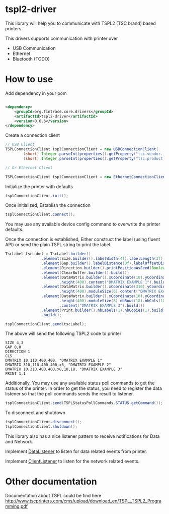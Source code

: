 tspl2-driver
============

This library will help you to communicate with TSPL2 (TSC brand) based printers.

This drivers supports communication with printer over 
* USB Communication
* Ethernet
* Bluetooth (TODO)

How to use
=================

Add dependency in your pom

  	  
```xml

<dependency>
    <groupId>org.fintrace.core.drivers</groupId>
    <artifactId>tspl2-driver</artifactId>
    <version>0.0.6</version>
</dependency>
```


Create a connection client

```java
// USB Client
TSPLConnectionClient tsplConnectionClient = new USBConnectionClient(
        (short) Integer.parseInt(properties().getProperty("tsc.vendor.id"), 16),
        (short) Integer.parseInt(properties().getProperty("tsc.product.id"), 16));

// Or Ethernet Client

TSPLConnectionClient tsplConnectionClient = new EthernetConnectionClient("x.x.x.x", 9100);
```

Initialize the printer with defaults
```java
tsplConnectionClient.init();
```

Once initialized, Establish the connection
```java
tsplConnectionClient.connect();
```

You may use any available device config command to overwrite the printer defaults.

Once the connection is established, Either construct the label (using fluent API) or send the plain TSPL string to print the label.
```java
TscLabel tscLabel = TscLabel.builder()
                .element(Size.builder().labelWidth(4f).labelLength(3f).build())
                .element(Gap.builder().labelDistance(0f).labelOffsetDistance(0f).build())
                .element(Direction.builder().printPositionAsFeed(Boolean.TRUE).build())
                .element(ClearBuffer.builder().build())
                .element(DataMatrix.builder().xCoordinate(10).yCoordinate(110).width(400)
                        .height(400).content("DMATRIX EXAMPLE 1").build())
                .element(DataMatrix.builder().xCoordinate(310).yCoordinate(110).width(400)
                        .height(400).moduleSize(6).content("DMATRIX EXAMPLE 2").build())
                .element(DataMatrix.builder().xCoordinate(10).yCoordinate(310).width(400)
                        .height(400).moduleSize(8).nbRows(18).nbCols(18)
                        .content("DMATRIX EXAMPLE 3").build())
                .element(Print.builder().nbLabels(1).nbCopies(1).build())
                .build();

tsplConnectionClient.send(tscLabel);

```

The above will send the following TSPL2 code to printer 
```text
SIZE 4,3
GAP 0,0
DIRECTION 1
CLS
DMATRIX 10,110,400,400, "DMATRIX EXAMPLE 1"
DMATRIX 310,110,400,400,x6, "DMATRIX EXAMPLE 2"
DMATRIX 10,310,400,400,x8,18,18, "DMATRIX EXAMPLE 3"
PRINT 1,1
```


Additionally, You may use any available status poll commands to get the status of the printer. In order to get the 
status, you need to register the data listener so that the poll commands sends the result to listener.
```java
tsplConnectionClient.send(TSPLStatusPollCommands.STATUS.getCommand());
```

To disconnect and shutdown
```java
tsplConnectionClient.disconnect();
tsplConnectionClient.shutdown();
```

This library also has a nice listener pattern to receive notifications 
for Data and Network. 

Implement [DataListener](src/main/java/org/fintrace/core/drivers/tspl/listeners/DataListener.java) to listen for data related events from printer.

Implement [ClientListener](src/main/java/org/fintrace/core/drivers/tspl/listeners/ClientListener.java) to listen for the network related events.


Other documentation
=================

Documentation about TSPL could be find here
http://www.tscprinters.com/cms/upload/download_en/TSPL_TSPL2_Programming.pdf
